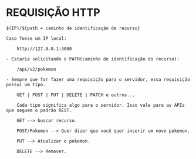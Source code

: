 # REQUISIÇÃO HTTP 


<!-- URL: https://pokeapi.co/api/v2/pokemon--> 
    $(IP)/${path = caminho de identificação de recurso}


<!--IP: https://pokeapi.co--> 

    Caso fosse um IP local:

        http://127.0.0.1:3000

<!-- # No caso, o que estaria solicitando?-->

    - Estaria solicitando o PATH(caminho de identificação do recurso):

        /api/v2/pokemon

<!-- # Uso do Request Method -->

    - Sempre que for fazer uma requisição para o servidor, essa requisição possui um tipo. 

        GET | POST | PUT | DELETE | PATCH e outros...

        Cada tipo significa algo para o servidor. Isso vale para as APIs que seguem o padrão REST.

        GET --> buscar recurso.

        POST/Pokemon --> Quer dizer que você quer inserir um novo pokemon.

        PUT --> Atualizar o pokemon.

        DELETE --> Remover.